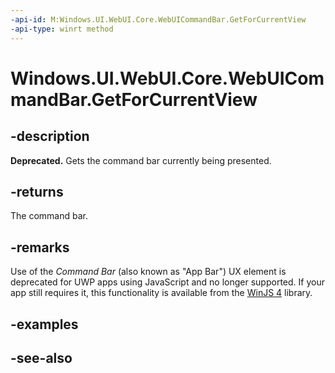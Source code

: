 ```yaml
---
-api-id: M:Windows.UI.WebUI.Core.WebUICommandBar.GetForCurrentView
-api-type: winrt method
---
```


<!-- Method syntax
public Windows.UI.WebUI.Core.WebUICommandBar GetForCurrentView()
-->

# Windows.UI.WebUI.Core.WebUICommandBar.GetForCurrentView

## -description
**Deprecated.** Gets the command bar currently being presented.

## -returns
The command bar.

## -remarks
Use of the *Command Bar* (also known as "App Bar") UX element is deprecated for UWP apps using JavaScript and no longer supported.
If your app still requires it, this functionality is available from the [WinJS 4](http://try.buildwinjs.com/#get) library.

## -examples

## -see-also
